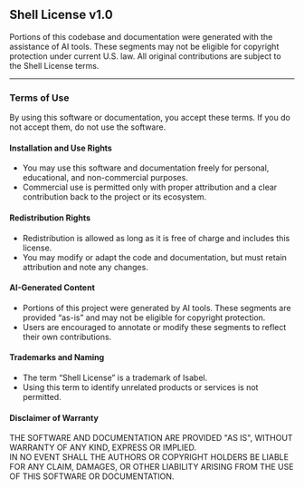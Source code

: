## Shell License v1.0  

Portions of this codebase and documentation were generated with the assistance of AI tools. These segments may not be eligible for copyright protection under current U.S. law. All original contributions are subject to the Shell License terms.

---

### Terms of Use  
By using this software or documentation, you accept these terms. If you do not accept them, do not use the software.

#### Installation and Use Rights  
- You may use this software and documentation freely for personal, educational, and non-commercial purposes.  
- Commercial use is permitted only with proper attribution and a clear contribution back to the project or its ecosystem.

#### Redistribution Rights  
- Redistribution is allowed as long as it is free of charge and includes this license.  
- You may modify or adapt the code and documentation, but must retain attribution and note any changes.

#### AI-Generated Content  
- Portions of this project were generated by AI tools. These segments are provided “as-is” and may not be eligible for copyright protection.  
- Users are encouraged to annotate or modify these segments to reflect their own contributions.

#### Trademarks and Naming  
- The term “Shell License” is a trademark of Isabel.  
- Using this term to identify unrelated products or services is not permitted.

#### Disclaimer of Warranty  
THE SOFTWARE AND DOCUMENTATION ARE PROVIDED "AS IS", WITHOUT WARRANTY OF ANY KIND, EXPRESS OR IMPLIED.  
IN NO EVENT SHALL THE AUTHORS OR COPYRIGHT HOLDERS BE LIABLE FOR ANY CLAIM, DAMAGES, OR OTHER LIABILITY ARISING FROM THE USE OF THIS SOFTWARE OR DOCUMENTATION.